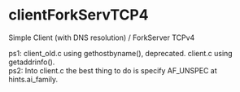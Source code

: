 # clientForkServTCP4
Simple Client (with DNS resolution) / ForkServer TCPv4<br>

ps1: client_old.c using gethostbyname(), deprecated. client.c using getaddrinfo().<br>
ps2: Into client.c the best thing to do is specify AF_UNSPEC at hints.ai_family.
